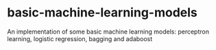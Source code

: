 # basic-machine-learning-models
An implementation of some basic machine learning models: perceptron learning, logistic regression, bagging and adaboost
